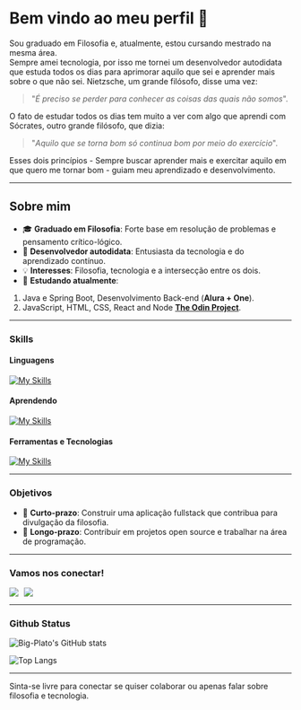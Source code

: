 # Bem vindo ao meu perfil 👋

Sou graduado em Filosofia e, atualmente, estou cursando mestrado na mesma área.  
Sempre amei tecnologia, por isso me tornei um desenvolvedor autodidata que estuda todos os dias para aprimorar aquilo que sei e aprender mais sobre o que não sei. Nietzsche, um grande filósofo, disse uma vez: 
> "_É preciso se perder para conhecer as coisas das quais não somos_".
     
O fato de estudar todos os dias tem muito a ver com algo que aprendi com Sócrates, outro grande filósofo, que dizia:  

> "_Aquilo que se torna bom só continua bom por meio do exercício_".

Esses dois princípios - Sempre buscar aprender mais e exercitar aquilo em que quero me tornar bom - guiam meu aprendizado e desenvolvimento.

---

## Sobre mim
- 🎓 **Graduado em Filosofia**: Forte base em resolução de problemas e pensamento crítico-lógico.  
- 🚀 **Desenvolvedor autodidata**: Entusiasta da tecnologia e do aprendizado contínuo.  
- 💡 **Interesses**: Filosofia, tecnologia e a intersecção entre os dois.
- 🌱 **Estudando atualmente**:
1. Java e Spring Boot, Desenvolvimento Back-end (**Alura + One**).  
2. JavaScript, HTML, CSS, React and Node [**The Odin Project**](https://www.theodinproject.com/dashboard).
   

---

### Skills
#### Linguagens 
[![My Skills](https://skillicons.dev/icons?i=js,ts,html,css)](https://skillicons.dev)

#### Aprendendo 
[![My Skills](https://skillicons.dev/icons?i=java,spring,react,nodejs)](https://skillicons.dev)


#### Ferramentas e Tecnologias 
[![My Skills](https://skillicons.dev/icons?i=linux,vscode,idea,npm,babel,webpack,git,github)](https://skillicons.dev)

---

### Objetivos
- 🔭 **Curto-prazo**: Construir uma aplicação fullstack que contribua para divulgação da filosofia. 
- 🌟 **Longo-prazo**: Contribuir em projetos open source e trabalhar na área de programação. 

---

### Vamos nos conectar!
<div style="display: flex; gap: 10px;">
  <a href="mailto:luisoctavius.sc@gmail.com" target="_blank">
    <img loading="lazy" src="https://img.shields.io/badge/Gmail-D14836?style=for-the-badge&logo=gmail&logoColor=white" target="_blank">
  </a>

  <a href="https://www.linkedin.com/in/luis-octavio" target="_blank">
    <img loading="lazy" src="https://img.shields.io/badge/-LinkedIn-%230077B5?style=for-the-badge&logo=linkedin&logoColor=white" target="_blank">
  </a>   
</div>

---

### Github Status
![Big-Plato's GitHub stats](https://github-readme-stats.vercel.app/api?username=Big-Plato&theme=graywhite)  

![Top Langs](https://github-readme-stats.vercel.app/api/top-langs/?username=Big-Plato&layout=donut&theme=graywhite)

---

Sinta-se livre para conectar se quiser colaborar ou apenas falar sobre filosofia e tecnologia. 
